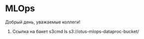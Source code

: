 # MLOps
Добрый день, уважаемые коллеги!
1. Ссылка на бакет
   s3cmd ls s3://otus-mlops-dataproc-bucket/
